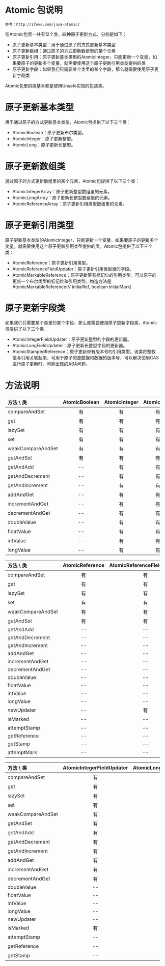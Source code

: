 Atomic 包说明
=======================

    参考：http://ifeve.com/java-atomic/

在Atomic包里一共有12个类，四种原子更新方式，分别是如下：

- 原子更新基本类型：用于通过原子的方式更新基本类型
- 原子更新数组：通过原子的方式更新数组里的某个元素
- 原子更新引用：原子更新基本类型的AtomicInteger，只能更新一个变量，如果要原子的更新多个变量，就需要使用这个原子更新引用类型提供的类
- 原子更新字段：如果我们只需要某个类里的某个字段，那么就需要使用原子更新字段类

Atomic包里的类基本都是使用Unsafe实现的包装类。

原子更新基本类型
================================

用于通过原子的方式更新基本类型，Atomic包提供了以下三个类：

- AtomicBoolean：原子更新布尔类型。
- AtomicInteger：原子更新整型。
- AtomicLong：原子更新长整型。


原子更新数组类
========================

通过原子的方式更新数组里的某个元素，Atomic包提供了以下三个类：

- AtomicIntegerArray：原子更新整型数组里的元素。
- AtomicLongArray：原子更新长整型数组里的元素。
- AtomicReferenceArray：原子更新引用类型数组里的元素。


原子更新引用类型
=======================

原子更新基本类型的AtomicInteger，只能更新一个变量，如果要原子的更新多个变量，就需要使用这个原子更新引用类型提供的类。Atomic包提供了以下三个类：

- AtomicReference：原子更新引用类型。
- AtomicReferenceFieldUpdater：原子更新引用类型里的字段。
- AtomicMarkableReference：原子更新带有标记位的引用类型。可以原子的更新一个布尔类型的标记位和引用类型。构造方法是AtomicMarkableReference(V initialRef, boolean initialMark)


原子更新字段类
=========================

如果我们只需要某个类里的某个字段，那么就需要使用原子更新字段类，Atomic包提供了以下三个类：

- AtomicIntegerFieldUpdater：原子更新整型的字段的更新器。
- AtomicLongFieldUpdater：原子更新长整型字段的更新器。
- AtomicStampedReference：原子更新带有版本号的引用类型。该类将整数值与引用关联起来，可用于原子的更数据和数据的版本号，可以解决使用CAS进行原子更新时，可能出现的ABA问题。

方法说明
========================

| 方法 \ 类         |  AtomicBoolean  |  AtomicInteger  |  AtomicLong  |  AtomicIntegerArray  |  AtomicLongArray  |  AtomicReferenceArray  |
| :---------------- | :-------------: | :-------------: | :----------: | :------------------: | :---------------: | :--------------------: |
| compareAndSet     |        有       |        有       |      有      |          有          |         有        |            有          |
| get               |        有       |        有       |      有      |          有          |         有        |            有          |
| lazySet           |        有       |        有       |      有      |          有          |         有        |            有          |
| set               |        有       |        有       |      有      |          有          |         有        |            有          |
| weakCompareAndSet |        有       |        有       |      有      |          有          |         有        |            有          |
| getAndSet         |        有       |        有       |      有      |          有          |         有        |            有          |
| getAndAdd         |        --       |        有       |      有      |          有          |         有        |            --          |
| getAndDecrement   |        --       |        有       |      有      |          有          |         有        |            --          |
| getAndIncrement   |        --       |        有       |      有      |          有          |         有        |            --          |
| addAndGet         |        --       |        有       |      有      |          有          |         有        |            --          |
| incrementAndGet   |        --       |        有       |      有      |          有          |         有        |            --          |
| decrementAndGet   |        --       |        有       |      有      |          有          |         有        |            --          |
| doubleValue       |        --       |        有       |      有      |          --          |         --        |            --          |
| floatValue        |        --       |        有       |      有      |          --          |         --        |            --          |
| intValue          |        --       |        有       |      有      |          --          |         --        |            --          |
| longValue         |        --       |        有       |      有      |          --          |         --        |            --          |

| 方法 \ 类         |  AtomicReference  |  AtomicReferenceFieldUpdater  |  AtomicMarkableReference  |
| :---------------- | :---------------: | :---------------------------: | :-----------------------: |
| compareAndSet     |         有        |               有              |             有            |
| get               |         有        |               有              |             有            |
| lazySet           |         有        |               有              |             --            |
| set               |         有        |               有              |             有            |
| weakCompareAndSet |         有        |               有              |             有            |
| getAndSet         |         有        |               有              |             --            |
| getAndAdd         |         --        |               --              |             --            |
| getAndDecrement   |         --        |               --              |             --            |
| getAndIncrement   |         --        |               --              |             --            |
| addAndGet         |         --        |               --              |             --            |
| incrementAndGet   |         --        |               --              |             --            |
| decrementAndGet   |         --        |               --              |             --            |
| doubleValue       |         --        |               --              |             --            |
| floatValue        |         --        |               --              |             --            |
| intValue          |         --        |               --              |             --            |
| longValue         |         --        |               --              |             --            |
| newUpdater        |         --        |               有              |             --            |
| isMarked          |         --        |               --              |             有            |
| attemptStamp      |         --        |               --              |             --            |
| getReference      |         --        |               --              |             --            |
| getStamp          |         --        |               --              |             --            |
| attemptMark       |         --        |               --              |             有            |


| 方法 \ 类         |  AtomicIntegerFieldUpdater  |  AtomicLongFieldUpdater  |  AtomicStampedReference  |
| :---------------- | :-------------------------: | :----------------------: | :----------------------: |
| compareAndSet     |              有             |             有           |             有           |
| get               |              有             |             有           |             有           |
| lazySet           |              有             |             有           |             --           |
| set               |              有             |             有           |             有           |
| weakCompareAndSet |              有             |             有           |             有           |
| getAndSet         |              有             |             有           |             --           |
| getAndAdd         |              有             |             有           |             --           |
| getAndDecrement   |              有             |             有           |             --           |
| getAndIncrement   |              有             |             有           |             --           |
| addAndGet         |              有             |             有           |             --           |
| incrementAndGet   |              有             |             有           |             --           |
| decrementAndGet   |              有             |             有           |             --           |
| doubleValue       |              --             |             --           |             --           |
| floatValue        |              --             |             --           |             --           |
| intValue          |              --             |             --           |             --           |
| longValue         |              --             |             --           |             --           |
| newUpdater        |              --             |             --           |             --           |
| isMarked          |              有             |             有           |             --           |
| attemptStamp      |              --             |             --           |             有           |
| getReference      |              --             |             --           |             有           |
| getStamp          |              --             |             --           |             有           |




